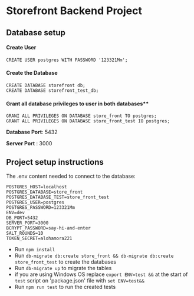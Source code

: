 # Storefront Backend Project

## Database setup

#### Create User

```
CREATE USER postgres WITH PASSWORD '123321Mm';
```

#### Create the Database
```
CREATE DATABASE storefront db;
CREATE DATABASE storefront_test_db;
```
#### Grant all database privileges to user in both databases**
```
GRANI ALL PRIVILEGES ON DATABASE store_front TO postgres;
GRANT ALL PRIVILEGES ON DATABASE store_front_test IO postgres;
```

**Database Port**: 5432

**Server Port** : 3000

## Project setup instructions
The .env content needed to connect to the database:
```
POSTGRES_HOST=localhost
POSTGRES_DATABASE=store_front
POSTGRES_DATABASE_TEST=store_front_test
POSTGRES_USER=postgres
POSTGRES_PASSWORD=123321Mm
ENV=dev
DB_PORT=5432
SERVER_PORT=3000
BCRYPT_PASSWORD=say-hi-and-enter
SALT_ROUNDS=10
TOKEN_SECRET=alohamora221
```


- Run `npm install`
- Run `db-migrate db:create store_front && db-migrate db:create store_front_test` to create the databases
- Run `db-migrate up` to migrate the tables
- if you are using Windows OS replace `export ENV=test &&` at the start of `test` script on 'package.json' file with `set ENV=test&&`
- Run `npm run test` to run the created tests